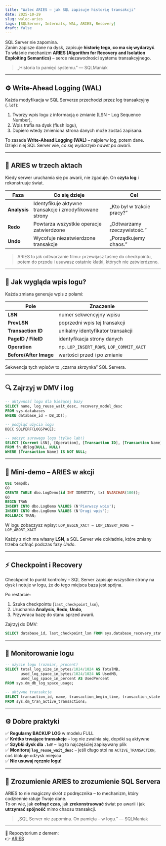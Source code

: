 ```yaml
---
title: "Walec ARIES – jak SQL zapisuje historię transakcji"
date: 2025-10-29
slug: walec-aries
tags: [SQLServer, Internals, WAL, ARIES, Recovery]
draft: false
---
```


SQL Server nie zapomina.  
Zanim zapisze dane na dysk, zapisuje **historię tego, co ma się wydarzyć**.  
To właśnie mechanizm **ARIES (Algorithm for Recovery and Isolation Exploiting Semantics)** – serce niezawodności systemu transakcyjnego.

> „Historia to pamięć systemu.” — SQLManiak

---

## ⚙️ Write-Ahead Logging (WAL)

Każda modyfikacja w SQL Serverze przechodzi przez log transakcyjny (`.ldf`):
1. Tworzy wpis logu z informacją o zmianie (LSN – Log Sequence Number),
2. Wpis trafia na dysk (flush logu),
3. Dopiero wtedy zmieniona strona danych może zostać zapisana.

To zasada **Write-Ahead Logging (WAL)** – najpierw log, potem dane.  
Dzięki niej SQL Server wie, *co się wydarzyło nawet po awarii*.

---

## 🔁 ARIES w trzech aktach

Kiedy serwer uruchamia się po awarii, nie zgaduje. On **czyta log** i rekonstruuje świat.

| Faza | Co się dzieje | Cel |
|------|----------------|-----|
| **Analysis** | Identyfikuje aktywne transakcje i zmodyfikowane strony | „Kto był w trakcie pracy?” |
| **Redo** | Powtarza wszystkie operacje zatwierdzone | „Odtwarzamy rzeczywistość.” |
| **Undo** | Wycofuje niezatwierdzone transakcje | „Porządkujemy chaos.” |

> ARIES to jak odtwarzanie filmu: przewijasz taśmę do checkpointu, potem do przodu i usuwasz ostatnie klatki, których nie zatwierdzono.

---

## 🧩 Jak wygląda wpis logu?

Każda zmiana generuje wpis z polami:

| Pole | Znaczenie |
|------|------------|
| **LSN** | numer sekwencyjny wpisu |
| **PrevLSN** | poprzedni wpis tej transakcji |
| **Transaction ID** | unikalny identyfikator transakcji |
| **PageID / FileID** | identyfikacja strony danych |
| **Operation** | np. `LOP_INSERT_ROWS`, `LOP_COMMIT_XACT` |
| **Before/After Image** | wartości przed i po zmianie |

Sekwencja tych wpisów to „czarna skrzynka” SQL Servera.

---

## 🔍 Zajrzyj w DMV i log

```sql
-- aktywność logu dla bieżącej bazy
SELECT name, log_reuse_wait_desc, recovery_model_desc
FROM sys.databases
WHERE database_id = DB_ID();
```

```sql
-- podgląd użycia logu
DBCC SQLPERF(LOGSPACE);
```

```sql
-- odczyt surowego logu (tylko lab!)
SELECT [Current LSN], [Operation], [Transaction ID], [Transaction Name], [Context]
FROM fn_dblog(NULL, NULL)
WHERE [Transaction Name] IS NOT NULL;
```

---

## 🧪 Mini-demo – ARIES w akcji

```sql
USE tempdb;
GO
CREATE TABLE dbo.LogDemo(id INT IDENTITY, txt NVARCHAR(100));
GO
BEGIN TRAN
INSERT INTO dbo.LogDemo VALUES (N'Pierwszy wpis');
INSERT INTO dbo.LogDemo VALUES (N'Drugi wpis');
ROLLBACK TRAN;
```

W logu zobaczysz wpisy:
`LOP_BEGIN_XACT → LOP_INSERT_ROWS → LOP_ABORT_XACT`

Każdy z nich ma własny **LSN**, a SQL Server wie dokładnie,
które zmiany trzeba cofnąć podczas fazy *Undo*.

---

## ⚡ Checkpoint i Recovery

Checkpoint to punkt kontrolny – SQL Server zapisuje wszystkie strony na dysk
i notuje w logu, że do tego miejsca baza jest spójna.

Po restarcie:
1. Szuka checkpointu (`last_checkpoint_lsn`),
2. Uruchamia **Analysis**, **Redo**, **Undo**,
3. Przywraca bazę do stanu sprzed awarii.

Zajrzyj do DMV:

```sql
SELECT database_id, last_checkpoint_lsn FROM sys.database_recovery_status;
```

---

## 🧠 Monitorowanie logu

```sql
-- użycie logu (rozmiar, procent)
SELECT total_log_size_in_bytes/1024/1024 AS TotalMB,
       used_log_space_in_bytes/1024/1024 AS UsedMB,
       used_log_space_in_percent AS UsedPercent
FROM sys.dm_db_log_space_usage;

-- aktywne transakcje
SELECT transaction_id, name, transaction_begin_time, transaction_state
FROM sys.dm_tran_active_transactions;
```

---

## ⚙️ Dobre praktyki

✅ **Regularny BACKUP LOG** w modelu FULL  
✅ **Krótko trwające transakcje** – log nie zwalnia się, dopóki są aktywne  
✅ **Szybki dysk dla `.ldf`** – log to najczęściej zapisywany plik  
✅ **Monitoruj `log_reuse_wait_desc`** – jeśli długo stoi na `ACTIVE_TRANSACTION`, coś blokuje odzysk miejsca  
✅ **Nie usuwaj ręcznie logu!**  

---

## 🧩 Zrozumienie ARIES to zrozumienie SQL Servera

ARIES to nie magiczny skrót z podręcznika – to mechanizm, który codziennie ratuje Twoje dane.  
To on wie, jak **cofnąć czas**, jak **zrekonstruować** świat po awarii i jak **utrzymać spójność** mimo chaosu transakcji.

> „SQL Server nie zapomina. On pamięta – w logu.” — SQLManiak

---

📘 Repozytorium z demem:  
👉 [ARIES](https://github.com/marcinpytlik/SQLManiak/blob/master/sqlmaniak_blog/ARIES/README.md)
